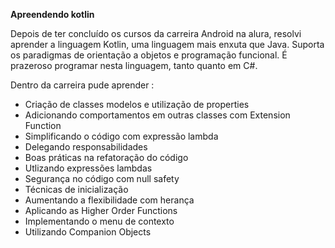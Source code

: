 <b>Apreendendo kotlin</b>

Depois de ter concluído os cursos da carreira Android na alura, resolvi aprender a linguagem Kotlin, uma linguagem mais enxuta que Java. Suporta os paradigmas de orientação a objetos e programação funcional. É prazeroso programar nesta linguagem, tanto quanto em C#.

Dentro da carreira pude aprender :

<ul>
 <li>Criação de classes modelos e utilização de properties</li>
 <li>Adicionando comportamentos em outras classes com Extension Function</li>
 <li>Simplificando o código com expressão lambda</li>
 <li>Delegando responsabilidades</li>
 <li>Boas práticas na refatoração do código</li>
 <li>Utlizando expressões lambdas</li>
 <li>Segurança no código com null safety</li>
<li>Técnicas de inicialização</li>
<li>Aumentando a flexibilidade com herança</li>
<li>Aplicando as Higher Order Functions</li>
<li>Implementando o menu de contexto</li>
<li>Utilizando Companion Objects</li>
</ul>




